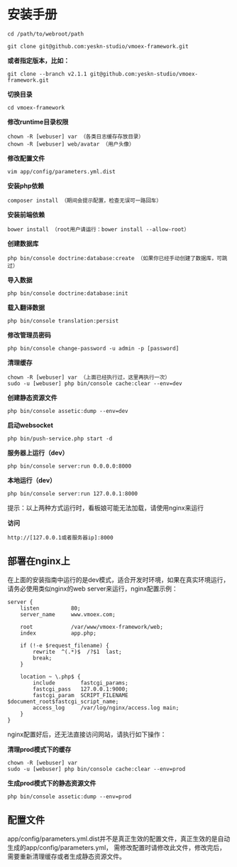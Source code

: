 # 安装手册

    cd /path/to/webroot/path
    
    git clone git@github.com:yeskn-studio/vmoex-framework.git

**或者指定版本，比如：**

    git clone --branch v2.1.1 git@github.com:yeskn-studio/vmoex-framework.git
    
**切换目录**

    cd vmoex-framework

**修改runtime目录权限**

    chown -R [webuser] var （各类日志缓存存放目录）
    chown -R [webuser] web/avatar （用户头像）

**修改配置文件**

    vim app/config/parameters.yml.dist

**安装php依赖**

    composer install （期间会提示配置，检查无误可一路回车）

**安装前端依赖**

    bower install （root用户请运行：bower install --allow-root）
    
**创建数据库**

    php bin/console doctrine:database:create （如果你已经手动创建了数据库，可跳过）

**导入数据**

    php bin/console doctrine:database:init
    
**载入翻译数据**

    php bin/console translation:persist

**修改管理员密码**

    php bin/console change-password -u admin -p [password]
    
**清理缓存**

    chown -R [webuser] var （上面已经执行过，这里再执行一次）
    sudo -u [webuser] php bin/console cache:clear --env=dev
    
**创建静态资源文件**

    php bin/console assetic:dump --env=dev
    
**启动websocket**

    php bin/push-service.php start -d

**服务器上运行（dev）**

    php bin/console server:run 0.0.0.0:8000

**本地运行（dev）**

    php bin/console server:run 127.0.0.1:8000

提示：以上两种方式运行时，看板娘可能无法加载，请使用nginx来运行

**访问**

    http://[127.0.0.1或者服务器ip]:8000

## 部署在nginx上

在上面的安装指南中运行的是dev模式，适合开发时环境，如果在真实环境运行，请务必使用类似nginx的web server来运行，nginx配置示例：

```nginx
server {
    listen          80;
    server_name     www.vmoex.com;

    root            /var/www/vmoex-framework/web;
    index           app.php;

    if (!-e $request_filename) {
        rewrite  ^(.*)$  /?$1  last;
        break;
    }
    
    location ~ \.php$ {
        include        fastcgi_params;
        fastcgi_pass   127.0.0.1:9000;
        fastcgi_param  SCRIPT_FILENAME  $document_root$fastcgi_script_name;
        access_log     /var/log/nginx/access.log main;
    }
}
```

nginx配置好后，还无法直接访问网站，请执行如下操作：

**清理prod模式下的缓存**

    chown -R [webuser] var
    sudo -u [webuser] php bin/console cache:clear --env=prod
    
**生成prod模式下的静态资源文件**

    php bin/console assetic:dump --env=prod

## 配置文件

app/config/parameters.yml.dist并不是真正生效的配置文件，真正生效的是自动生成的app/config/parameters.yml，
需修改配置时请修改此文件，修改完后，需要重新清理缓存或者生成静态资源文件。
